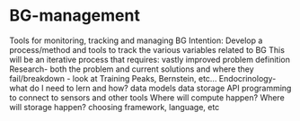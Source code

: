 # BG-management

Tools for monitoring, tracking and managing BG Intention: 
Develop a process/method and tools to track the various variables related to BG This will be an iterative process that requires: vastly improved problem definition Research- both the problem and current solutions and where they fail/breakdown - look at Training Peaks, Bernstein, etc... Endocrinology- what do I need to lern and how? data models data storage API programming to connect to sensors and other tools Where will compute happen? Where will storage happen? choosing framework, language, etc
